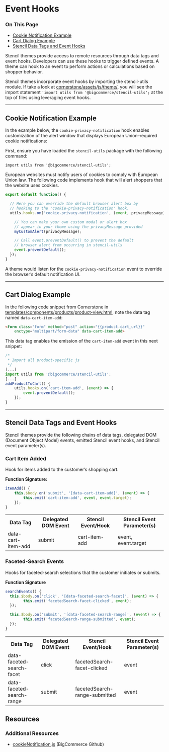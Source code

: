 # Event Hooks

<div class="otp" id="no-index">
	<h3> On This Page </h3>
	<ul>
    <li><a href="#event_cookie-notification">Cookie Notification Example</a></li>
    <li><a href="#event_cart-dialog">Cart Dialog Example</a></li>
    <li><a href="#event_stencil-data-tags">Stencil Data Tags and Event Hooks</a></li>
	</ul>
</div>

Stencil themes provide access to remote resources through data tags and event hooks. Developers can use these hooks to trigger defined events. A theme can hook to an event to perform actions or calculations based on shopper behavior.

Stencil themes incorporate event hooks by importing the stencil-utils module. If take a look at [cornerstone/assets/js/theme/](https://github.com/bigcommerce/cornerstone/tree/master/assets/js/theme), you will see the import statement `'import utils from '@bigcommerce/stencil-utils';` at the top of files using leveraging event hooks.

---

<a href='#event_cookie-notification' aria-hidden='true' class='block-anchor'  id='event_cookie-notification'><i aria-hidden='true' class='linkify icon'></i></a>

## Cookie Notification Example

In the example below, the `cookie-privacy-notification` hook enables customization of the alert window that displays European Union–required cookie notifications:

First, ensure you have loaded the `stencil-utils` package with the following command:

`import utils from '@bigcommerce/stencil-utils';`

European websites must notify users of cookies to comply with European Union law.
The following code implements hook that will alert shoppers that the website uses cookies.


<div class="HubBlock-header">
    <div class="HubBlock-header-title flex items-center">
        <div class="HubBlock-header-name"></div>
    </div><div class="HubBlock-header-subtitle"></div>
</div>

<!--
title: ""
subtitle: ""
lineNumbers: true
-->

```javascript
export default function() {

  // Here you can override the default browser alert box by
  // hooking to the 'cookie-privacy-notification' hook.
  utils.hooks.on('cookie-privacy-notification', (event, privacyMessage) => {

    // You can make your own custom modal or alert box
    // appear in your theme using the privacyMessage provided
    myCustomAlert(privacyMessage);

    // Call event.preventDefault() to prevent the default
    // browser alert from occurring in stencil-utils
    event.preventDefault();
  });
}

```

A theme would listen for the `cookie-privacy-notification` event to override the browser’s default notification UI.

---

<a href='#event_cart-dialog' aria-hidden='true' class='block-anchor'  id='event_cart-dialog'><i aria-hidden='true' class='linkify icon'></i></a>

## Cart Dialog Example

In the following code snippet from Cornerstone in [templates/components/products/product-view.html](https://github.com/bigcommerce/cornerstone/blob/master/templates/components/products/product-view.html), note the data tag named `data‑cart‑item‑add`:

<div class="HubBlock-header">
    <div class="HubBlock-header-title flex items-center">
        <div class="HubBlock-header-name"></div>
    </div><div class="HubBlock-header-subtitle"></div>
</div>

<!--
title: ""
subtitle: ""
lineNumbers: true
-->

```html
<form class="form" method="post" action="{{product.cart_url}}"
    enctype="multipart/form-data" data-cart-item-add>
```

This data tag enables the emission of the `cart‑item‑add` event in this next snippet:

<div class="HubBlock-header">
    <div class="HubBlock-header-title flex items-center">
        <div class="HubBlock-header-name"></div>
    </div><div class="HubBlock-header-subtitle"></div>
</div>

<!--
title: ""
subtitle: ""
lineNumbers: true
-->

```js
/*  
 * Import all product-specific js
 */
[...]
import utils from '@bigcommerce/stencil-utils';
[...]
addProductToCart() {
    utils.hooks.on('cart-item-add', (event) => {
        event.preventDefault();
    });
}
```

---
<a href='#event_stencil-data-tags' aria-hidden='true' class='block-anchor'  id='event_stencil-data-tags'><i aria-hidden='true' class='linkify icon'></i></a>

## Stencil Data Tags and Event Hooks
Stencil themes provide the following chains of data tags, delegated DOM (Document Object Model) events, emitted Stencil event hooks, and Stencil event parameter(s).

### Cart Item Added

Hook for items added to the customer’s shopping cart.

**Function Signature:**

```javascript
itemAdd() {
    this.$body.on('submit', '[data-cart-item-add]', (event) => {
        this.emit('cart-item-add', event, event.target);
    });
}
```

<table>
	<tr>
		<th>Data Tag</th>
		<th>Delegated DOM Event</th>
		<th>Stencil Event/Hook</th>
		<th>Stencil Event Parameter(s)</th>
	</tr>
	<tr>
		<td>data-cart-item-add</td>
		<td>submit</td>
		<td>cart-item-add</td>
		<td>event, event.target</td>
	</tr>
</table>

### Faceted-Search Events

Hooks for faceted-search selections that the customer initiates or submits.

**Function Signature**

```javascript
searchEvents() {
  this.$body.on('click', '[data-faceted-search-facet]', (event) => {
        this.emit('facetedSearch-facet-clicked', event);
  });

  this.$body.on('submit', '[data-faceted-search-range]', (event) => {
        this.emit('facetedSearch-range-submitted', event);
  });
}

```

<table>
	<tr>
		<th>Data Tag</th>
		<th>Delegated DOM Event</th>
		<th>Stencil Event/Hook</th>
		<th>Stencil Event Parameter(s)</th>
	</tr>
	<tr>
		<td>data-faceted-search-facet</td>
		<td>click</td>
		<td>facetedSearch-facet-clicked</td>
		<td>event</td>
	</tr>
	<tr>
		<td>data-faceted-search-range</td>
		<td>submit</td>
		<td>facetedSearch-range-submitted</td>
		<td>event</td>
	</tr>
</table>

## Resources

### Additional Resources
* [cookieNotification.js](https://github.com/bigcommerce/cornerstone/blob/637ef1b0ff130333aea128663daa6d1a4d37fb78/assets/js/theme/global/cookieNotification.js) (BigCommerce Github)
